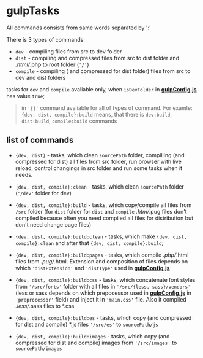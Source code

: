 # gulpTasks

All commands consists from same words separated by ':'

There is 3 types of commands:

- `dev` - compiling files from src to dev folder
- `dist` - compiling and compressed files from src to dist folder and *.html/*.php to root folder (`'/'`)
- `compile` - compiling ( and compressed for dist folder) files from src to dev and dist folders

tasks for `dev` and `compile` avaliable only, when `isDevFolder` in [**gulpConfig.js**](gulpConfig.md) has value `true`;

> in `'{}'` command avaliable for all of types of command. For examle: \
> `{dev, dist, compile}:build` means, that there is `dev:build`, `dist:build`, `compile:build` commands

## list of commands

- `{dev, dist}` - tasks, which clean `sourcePath` folder, compilling (and compressed for dist) all files from src folder, run browser with live reload, control changings in src folder and run some tasks when it needs.

- `{dev, dist, compile}:clean` - tasks, which clean `sourcePath` folder (`'/dev'` folder for dev)

- `{dev, dist, compile}:build` - tasks, which copy/compile all files from  `/src` folder (for `dist` folder for `dist` and `compile` *.htm/*.pug files don't compiled because often you need compiled all files for distribution but don't need change page files)

- `{dev, dist, compile}:build:clean` - tasks, which make `{dev, dist, compile}:clean` and after that `{dev, dist, compile}:build`;

- `{dev, dist, compile}:build:pages` - tasks, which compile *.php/*.html files from  *.pug/*.html. Extension and composition of files depends on which `'distExtension'` and `'distType'` used in [**gulpConfig.js**](gulpConfig.md)

- `{dev, dist, compile}:build:css` - tasks, which concatenate font styles from `'/src/fonts'` folder with all files in `'/src/{less, sass}/vendors'` (less or sass depends on which prepocessor used in [**gulpConfig.js**](gulpConfig.md) in `'preprocessor'` field) and inject it in `'main.css'` file. Also it compiled *.less/*.sass files to *.css

- `{dev, dist, compile}:build:es` - tasks, which copy (and compressed for dist and compile) *.js files `'/src/es'` to `sourcePath/js`

- `{dev, dist, compile}:build:images` - tasks, which copy (and compressed for dist and compile) images from `'/src/images'` to `sourcePath/images`